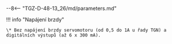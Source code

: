 --8<-- "TGZ-D-48-13_26/md/parameters.md"

!!! info "Napájení brzdy"

	\* Bez napájení brzdy servomotoru (od 0,5 do 1A u řady TGN) a digitálních výstupů (až 6 x 300 mA).
